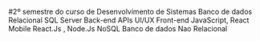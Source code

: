 #2º semestre do curso de Desenvolvimento de Sistemas
Banco de dados Relacional SQL Server
Back-end APIs
UI/UX 
Front-end JavaScript, React
Mobile React.Js , Node.Js
NoSQL Banco de dados Nao Relacional
